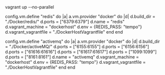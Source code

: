 vagrant up --no-parallel

config.vm.define "redis" do |a|
    a.vm.provider "docker" do |d|
	  d.build_dir = "./Docker/redis/"
      d.ports = ["6379:6379"]
      d.name = "redis"
	  d.vagrant_machine = "dockerhost"
	  d.env = {REDIS_PASS: "tempo"}
	  d.vagrant_vagrantfile = "./DockerHostVagrantfile"
    end
  end

  config.vm.define "activemq" do |a|
    a.vm.provider "docker" do |d|
	  d.build_dir = "./Docker/activeMQ/"
      d.ports = ["6155:6155"]
	  d.ports = ["6156:6156"]
	  d.ports = ["61616:61616"]
	  d.ports = ["61617:61617"]
	  d.ports = ["1099:1099"]
	  d.ports = ["8161:8161"]
      d.name = "activemq"
	  d.vagrant_machine = "dockerhost"
	  d.env = {REDIS_PASS: "tempo"}
	  d.vagrant_vagrantfile = "./DockerHostVagrantfile"
    end
  end